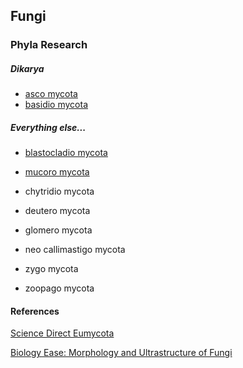 
## Fungi

### Phyla Research

##### Dikarya
* [asco mycota](https://en.wikipedia.org/wiki/Ascomycota)
* [basidio mycota](https://en.wikipedia.org/wiki/Basidiomycota)

##### Everything else...

* [blastocladio mycota](https://en.wikipedia.org/wiki/Blastocladiomycota)
* [mucoro mycota](https://en.wikipedia.org/wiki/Mucoromycotina)

* chytridio mycota
* deutero mycota
* glomero mycota
* neo callimastigo mycota
* zygo mycota

* zoopago mycota

#### References

[Science Direct Eumycota](https://www.sciencedirect.com/topics/agricultural-and-biological-sciences/eumycota)

[Biology Ease: Morphology and Ultrastructure of Fungi](https://biologyease.com/morphology-and-ultrastructure-of-fungi/)
